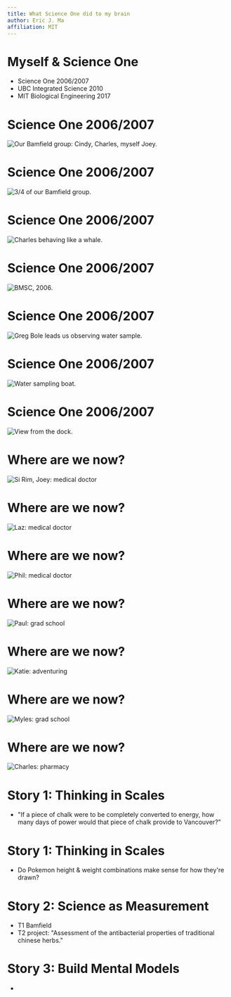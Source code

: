 ```yaml
---
title: What Science One did to my brain
author: Eric J. Ma
affiliation: MIT
---
```


# Myself & Science One

- Science One 2006/2007
- UBC Integrated Science 2010
- MIT Biological Engineering 2017

# Science One 2006/2007

![Our Bamfield group: Cindy, Charles, myself Joey.](./images/bamfield-group.jpg)

# Science One 2006/2007

![3/4 of our Bamfield group.](./images/bamfield-group-part.jpg)

# Science One 2006/2007

![Charles behaving like a whale.](./images/charles-whale.jpg)

# Science One 2006/2007

![BMSC, 2006.](./images/bamfield.jpg)

# Science One 2006/2007

![Greg Bole leads us observing water sample.](./images/greg-bole.jpg)

# Science One 2006/2007

![Water sampling boat.](./images/boat.jpg)

# Science One 2006/2007

![View from the dock.](./images/view.jpg)

# Where are we now?

![Si Rim, Joey: medical doctor](./images/sirim-joey.jpg)

# Where are we now?

![Laz: medical doctor](./images/laz.jpg)

# Where are we now?

![Phil: medical doctor](./images/phil-edge.jpg)

# Where are we now?

![Paul: grad school](./images/paul.jpg)

# Where are we now?

![Katie: adventuring](./images/katie.jpg)

# Where are we now?

![Myles: grad school](./images/myles.jpg)

# Where are we now?

![Charles: pharmacy](./images/charles.jpg)

# Story 1: Thinking in Scales

- "If a piece of chalk were to be completely converted to energy, how many days of power would that piece of chalk provide to Vancouver?"

# Story 1: Thinking in Scales

- Do Pokemon height & weight combinations make sense for how they're drawn?

# Story 2: Science as Measurement

- T1 Bamfield
- T2 project: "Assessment of the antibacterial properties of traditional chinese herbs."

# Story 3: Build Mental Models

- 
